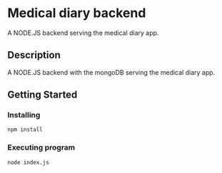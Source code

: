 # Medical diary backend

A NODE.JS backend serving the medical diary app.

## Description

A NODE.JS backend with the mongoDB serving the medical diary app.

## Getting Started



### Installing

```
npm install
```

### Executing program

```
node index.js
```
